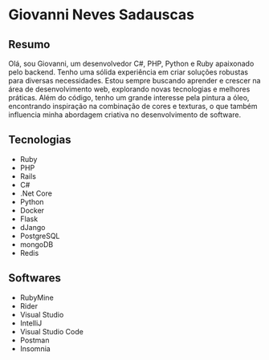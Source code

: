 # Giovanni Neves Sadauscas

## Resumo

Olá, sou Giovanni, um desenvolvedor C#, PHP, Python e Ruby  apaixonado pelo backend. Tenho uma sólida experiência em criar soluções robustas para diversas necessidades. Estou sempre buscando aprender e crescer na área de desenvolvimento web, explorando novas tecnologias e melhores práticas. Além do código, tenho um grande interesse pela pintura a óleo, encontrando inspiração na combinação de cores e texturas, o que também influencia minha abordagem criativa no desenvolvimento de software.

## Tecnologias

- Ruby
- PHP
- Rails
- C#
- .Net Core
- Python
- Docker
- Flask
- dJango
- PostgreSQL
- mongoDB
- Redis

## Softwares

- RubyMine
- Rider
- Visual Studio
- IntelliJ
- Visual Studio Code
- Postman
- Insomnia
